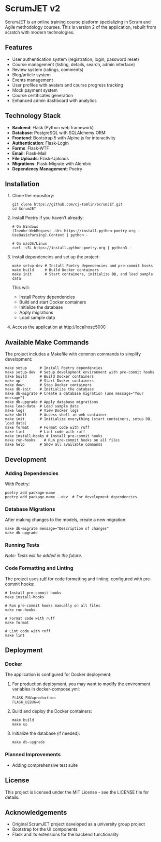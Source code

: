# ScrumJET v2

ScrumJET is an online training course platform specializing in Scrum and Agile methodology courses. This is version 2 of the application, rebuilt from scratch with modern technologies.

## Features

- User authentication system (registration, login, password reset)
- Course management (listing, details, search, admin interface)
- Review system (ratings, comments)
- Blog/article system
- Events management
- User profiles with avatars and course progress tracking
- Mock payment system
- Course certificates generation
- Enhanced admin dashboard with analytics

## Technology Stack

- **Backend**: Flask (Python web framework)
- **Database**: PostgreSQL with SQLAlchemy ORM
- **Frontend**: Bootstrap 5 with Alpine.js for interactivity
- **Authentication**: Flask-Login
- **Forms**: Flask-WTF
- **Email**: Flask-Mail
- **File Uploads**: Flask-Uploads
- **Migrations**: Flask-Migrate with Alembic
- **Dependency Management**: Poetry

## Installation

1. Clone the repository:
   ```
   git clone https://github.com/cj-tomlin/ScrumJET.git
   cd ScrumJET
   ```

2. Install Poetry if you haven't already:
   ```
   # On Windows
   (Invoke-WebRequest -Uri https://install.python-poetry.org -UseBasicParsing).Content | python -

   # On macOS/Linux
   curl -sSL https://install.python-poetry.org | python3 -
   ```

3. Install dependencies and set up the project:
   ```
   make setup-dev # Install Poetry dependencies and pre-commit hooks
   make build     # Build Docker containers
   make init      # Start containers, initialize DB, and load sample data
   ```

   This will:
   - Install Poetry dependencies
   - Build and start Docker containers
   - Initialize the database
   - Apply migrations
   - Load sample data

4. Access the application at http://localhost:5000

## Available Make Commands

The project includes a Makefile with common commands to simplify development:

```
make setup      # Install Poetry dependencies
make setup-dev  # Setup development environment with pre-commit hooks
make build      # Build Docker containers
make up         # Start Docker containers
make down       # Stop Docker containers
make db-init    # Initialize the database
make db-migrate # Create a database migration (use message="Your message")
make db-upgrade # Apply database migrations
make load-data  # Load sample data
make logs       # View Docker logs
make shell      # Access shell in web container
make init       # Initialize everything (start containers, setup DB, load data)
make format     # Format code with ruff
make lint       # Lint code with ruff
make install-hooks # Install pre-commit hooks
make run-hooks    # Run pre-commit hooks on all files
make help       # Show all available commands
```


## Development

### Adding Dependencies

With Poetry:
```
poetry add package-name
poetry add package-name --dev  # For development dependencies
```

### Database Migrations

After making changes to the models, create a new migration:

```
make db-migrate message="Description of changes"
make db-upgrade
```

### Running Tests

*Note: Tests will be added in the future.*

### Code Formatting and Linting

The project uses [ruff](https://github.com/charliermarsh/ruff) for code formatting and linting, configured with pre-commit hooks:

```
# Install pre-commit hooks
make install-hooks

# Run pre-commit hooks manually on all files
make run-hooks

# Format code with ruff
make format

# Lint code with ruff
make lint
```

## Deployment

### Docker

The application is configured for Docker deployment:

1. For production deployment, you may want to modify the environment variables in docker-compose.yml:
   ```
   FLASK_ENV=production
   FLASK_DEBUG=0
   ```

2. Build and deploy the Docker containers:
   ```
   make build
   make up
   ```

3. Initialize the database (if needed):
   ```
   make db-upgrade
   ```

### Planned Improvements

- Adding comprehensive test suite

## License

This project is licensed under the MIT License - see the LICENSE file for details.

## Acknowledgements

- Original ScrumJET project developed as a university group project
- Bootstrap for the UI components
- Flask and its extensions for the backend functionality